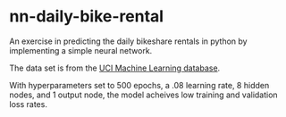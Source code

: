 # nn-daily-bike-rental
An exercise in predicting the daily bikeshare rentals in python by implementing a simple neural network.

The data set is from the [UCI Machine Learning database](https://archive.ics.uci.edu/ml/datasets/Bike+Sharing+Dataset).

With hyperparameters set to 500 epochs, a .08 learning rate, 8 hidden nodes, and 1 output node, the model acheives low training and validation loss rates. 
